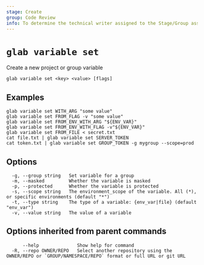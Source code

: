 ```yaml
---
stage: Create
group: Code Review
info: To determine the technical writer assigned to the Stage/Group associated with this page, see https://about.gitlab.com/handbook/product/ux/technical-writing/#assignments
---
```


<!--
This documentation is auto generated by a script.
Please do not edit this file directly. Run `make gen-docs` instead.
-->

# `glab variable set`

Create a new project or group variable

```plaintext
glab variable set <key> <value> [flags]
```

## Examples

```plaintext
glab variable set WITH_ARG "some value"
glab variable set FROM_FLAG -v "some value"
glab variable set FROM_ENV_WITH_ARG "${ENV_VAR}"
glab variable set FROM_ENV_WITH_FLAG -v"${ENV_VAR}"
glab variable set FROM_FILE < secret.txt
cat file.txt | glab variable set SERVER_TOKEN
cat token.txt | glab variable set GROUP_TOKEN -g mygroup --scope=prod

```

## Options

```plaintext
  -g, --group string   Set variable for a group
  -m, --masked         Whether the variable is masked
  -p, --protected      Whether the variable is protected
  -s, --scope string   The environment_scope of the variable. All (*), or specific environments (default "*")
  -t, --type string    The type of a variable: {env_var|file} (default "env_var")
  -v, --value string   The value of a variable
```

## Options inherited from parent commands

```plaintext
      --help              Show help for command
  -R, --repo OWNER/REPO   Select another repository using the OWNER/REPO or `GROUP/NAMESPACE/REPO` format or full URL or git URL
```
